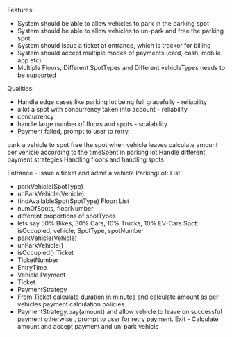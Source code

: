 Features:
- System should be able to allow vehicles to park in the parking spot
- System should be able to allow vehicles to un-park and free the parking spot
- System should Issue a ticket at entrance, which is tracker for billing
- System should accept multiple modes of payments (card, cash, mobile app etc)
- Multiple Floors, Different SpotTypes and Different vehicleTypes needs to be supported

Qualities:
- Handle edge cases like parking lot being full gracefully - reliability
- allot a spot with concurrency taken into account - reliability
- concurrency
- handle large number of floors and spots - scalability
- Payment failed, prompt to user to retry.

park a vehicle to spot
free the spot when vehicle leaves
calculate amount per vehicle according to the timeSpent in parking lot
Handle different payment strategies
Handling floors and handling spots

Entrance - Issue a ticket and admit a vehicle
ParkingLot: List<Floor>
- parkVehicle(SpotType)
- unParkVehicle(Vehicle)
- findAvailableSpot(SpotType)
Floor: List<Spot> 
- numOfSpots, floorNumber
- different proportions of spotTypes
- lets say 50% Bikes, 30% Cars, 10% Trucks, 10% EV-Cars
Spot: isOccupied, vehicle, SpotType, spotNumber
- parkVehicle(Vehicle)
- unParkVehicle()
- isOccupied()
Ticket
- TicketNumber
- EntryTime
- Vehicle
Payment
- Ticket
- PaymentStrategy
- From Ticket calculate duration in minutes and calculate amount as per vehicles payment calculation policies.
- PaymentStrategy.pay(amount) and allow vehicle to leave on successful payment otherwise , prompt to user for retry payment.
Exit - Calculate amount and accept payment and un-park vehicle
